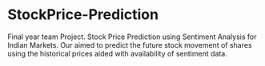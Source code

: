 # StockPrice-Prediction
Final year team Project. Stock Price Prediction using Sentiment Analysis for Indian Markets. Our aimed to predict the future stock movement of shares using the historical prices aided with availability of sentiment data. 
